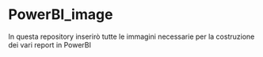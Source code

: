 # PowerBI_image

In questa repository inserirò tutte le immagini necessarie per la costruzione dei vari report in PowerBI
